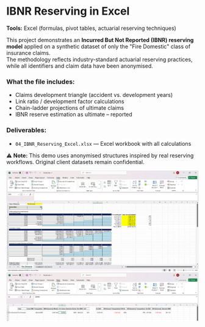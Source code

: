 # IBNR Reserving in Excel  
**Tools:** Excel (formulas, pivot tables, actuarial reserving techniques)  

This project demonstrates an **Incurred But Not Reported (IBNR) reserving model** applied on a synthetic dataset of only the "Fire Domestic" class of  insurance claims.  
The methodology reflects industry-standard actuarial reserving practices, while all identifiers and claim data have been anonymised.  

### What the file includes:
- Claims development triangle (accident vs. development years)  
- Link ratio / development factor calculations  
- Chain-ladder projections of ultimate claims  
- IBNR reserve estimation as ultimate – reported  

### Deliverables:
- `04_IBNR_Reserving_Excel.xlsx` — Excel workbook with all calculations  

⚠️ **Note:** This demo uses anonymised structures inspired by real reserving workflows. Original client datasets remain confidential.  

![Excel Preview](assets/IBNR1.png)  
![Excel Preview](assets/IBNR2.png)  
